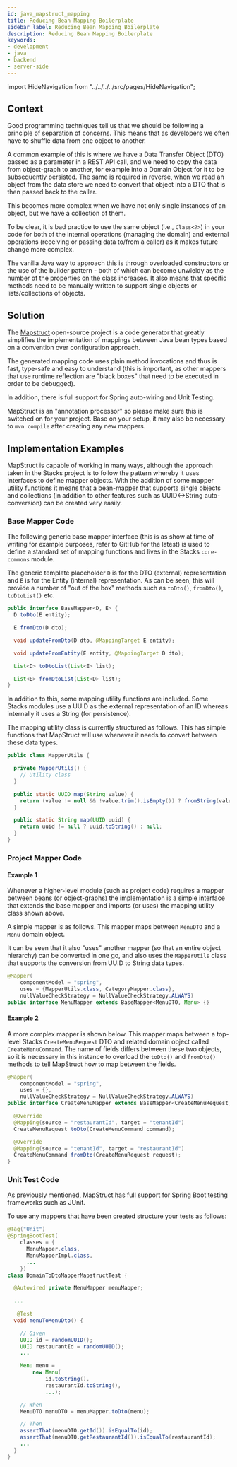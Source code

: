 ```yaml
---
id: java_mapstruct_mapping
title: Reducing Bean Mapping Boilerplate
sidebar_label: Reducing Bean Mapping Boilerplate
description: Reducing Bean Mapping Boilerplate
keywords:
- development
- java
- backend
- server-side
---
```


import HideNavigation  from "../../../../src/pages/HideNavigation";

## Context

Good programming techniques tell us that we should be following a principle of separation of concerns. This means that as 
developers we often have to shuffle data from one object to another.

A common example of this is where we have a Data Transfer Object (DTO) passed as a parameter in a REST API call, and we need to 
copy the data from object-graph to another, for example into a Domain Object for it to be subsequently persisted. The same 
is required in reverse, when we read an object from the data store we need to convert that object into a DTO that is then
passed back to the caller. 

This becomes more complex when we have not only single instances of an object, but we have a collection
of them.

To be clear, it is bad practice to use the same object (i.e., `Class<?>`) in your code for both of the internal operations 
(managing the domain) and external operations (receiving or passing data to/from a caller) as it makes future change more complex.

The vanilla Java way to approach this is through overloaded constructors or the use of the builder pattern - both of which 
can become unwieldy as the number of the properties on the class increases. It also means that specific methods need to be
manually written to support single objects or lists/collections of objects.

## Solution

The [Mapstruct](https://mapstruct.org/) open-source project is a code generator that greatly simplifies the implementation of mappings 
between Java bean types based on a convention over configuration approach. 

The generated mapping code uses plain method invocations and thus is fast, type-safe and easy to understand (this is important, 
as other mappers that use runtime reflection are "black boxes" that need to be executed in order to be debugged). 

In addition, there is full support for Spring auto-wiring and Unit Testing.

MapStruct is an "annotation processor" so please make sure this is switched on for your project. Base on your setup, it may also be 
necessary to `mvn compile` after creating any new mappers. 

## Implementation Examples

MapStruct is capable of working in many ways, although the approach taken in the Stacks project is to follow the pattern 
whereby it uses interfaces to define mapper objects. With the addition of some mapper utility functions it means that a 
bean-mapper that supports single objects and collections (in addition to other features such as UUID<->String auto-conversion)
can be created very easily.

### Base Mapper Code

The following generic base mapper interface (this is as show at time of writing for example purposes, refer to GitHub for the latest)
is used to define a standard set of mapping functions and lives in the Stacks `core-commons` module.

The generic template placeholder `D` is for the DTO (external) representation and `E` is for the Entity (internal) representation. As
can be seen, this will provide a number of "out of the box" methods such as `toDto()`, `fromDto()`, `toDtoList()` etc.

```java
public interface BaseMapper<D, E> {
  D toDto(E entity);

  E fromDto(D dto);

  void updateFromDto(D dto, @MappingTarget E entity);

  void updateFromEntity(E entity, @MappingTarget D dto);

  List<D> toDtoList(List<E> list);

  List<E> fromDtoList(List<D> list);
}
```

In addition to this, some mapping utility functions are included. Some Stacks modules use a UUID as the external representation
of an ID whereas internally it uses a String (for persistence).

The mapping utility class is currently structured as follows. This has simple functions that MapStruct will use whenever
it needs to convert between these data types.

```java
public class MapperUtils {

  private MapperUtils() {
    // Utility class
  }

  public static UUID map(String value) {
    return (value != null && !value.trim().isEmpty()) ? fromString(value) : null;
  }

  public static String map(UUID uuid) {
    return uuid != null ? uuid.toString() : null;
  }
}
```

### Project Mapper Code

#### Example 1

Whenever a higher-level module (such as project code) requires a mapper between beans (or object-graphs) the implementation is a simple interface 
that extends the base mapper and imports (or uses) the mapping utility class shown above.

A simple mapper is as follows. This mapper maps between `MenuDTO` and a `Menu` domain object.

It can be seen that it also "uses" another mapper (so that an entire object hierarchy) can be converted in one go, and also
uses the `MapperUtils` class that supports the conversion from UUID to String data types.

```java
@Mapper(
    componentModel = "spring",
    uses = {MapperUtils.class, CategoryMapper.class},
    nullValueCheckStrategy = NullValueCheckStrategy.ALWAYS)
public interface MenuMapper extends BaseMapper<MenuDTO, Menu> {}
```

#### Example 2

A more complex mapper is shown below. This mapper maps between a top-level Stacks `CreateMenuRequest` DTO and related domain object 
called `CreateMenuCommand`. The name of fields differs between these two objects, so it is necessary in this instance to 
overload the `toDto()` and `fromDto()` methods to tell MapStruct how to map between the fields.

```java
@Mapper(
    componentModel = "spring",
    uses = {},
    nullValueCheckStrategy = NullValueCheckStrategy.ALWAYS)
public interface CreateMenuMapper extends BaseMapper<CreateMenuRequest, CreateMenuCommand> {

  @Override
  @Mapping(source = "restaurantId", target = "tenantId")
  CreateMenuRequest toDto(CreateMenuCommand command);

  @Override
  @Mapping(source = "tenantId", target = "restaurantId")
  CreateMenuCommand fromDto(CreateMenuRequest request);
}
```

### Unit Test Code

As previously mentioned, MapStruct has full support for Spring Boot testing frameworks such as JUnit.

To use any mappers that have been created structure your tests as follows:

```java
@Tag("Unit")
@SpringBootTest(
    classes = {
      MenuMapper.class,
      MenuMapperImpl.class,
      ...
    })
class DomainToDtoMapperMapstructTest {

  @Autowired private MenuMapper menuMapper;

  ...
  
   @Test
  void menuToMenuDto() {

    // Given
    UUID id = randomUUID();
    UUID restaurantId = randomUUID();
    ...

    Menu menu =
        new Menu(
            id.toString(),
            restaurantId.toString(),
            ...);

    // When
    MenuDTO menuDTO = menuMapper.toDto(menu);

    // Then
    assertThat(menuDTO.getId()).isEqualTo(id);
    assertThat(menuDTO.getRestaurantId()).isEqualTo(restaurantId);
    ...
  }
}
```
